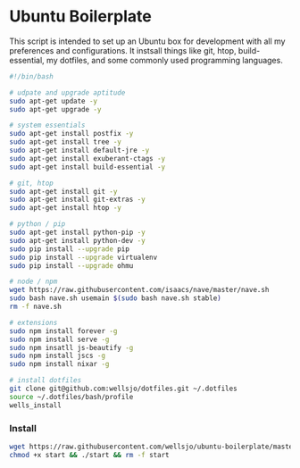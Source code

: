 # Ubuntu Boilerplate
This script is intended to set up an Ubuntu box for development with all my preferences and configurations.  It instsall things like git, htop, build-essential, my dotfiles, and some commonly used programming languages.

```bash
#!/bin/bash

# udpate and upgrade aptitude
sudo apt-get update -y
sudo apt-get upgrade -y

# system essentials
sudo apt-get install postfix -y
sudo apt-get install tree -y
sudo apt-get install default-jre -y
sudo apt-get install exuberant-ctags -y
sudo apt-get install build-essential -y

# git, htop
sudo apt-get install git -y
sudo apt-get install git-extras -y
sudo apt-get install htop -y

# python / pip
sudo apt-get install python-pip -y
sudo apt-get install python-dev -y
sudo pip install --upgrade pip
sudo pip install --upgrade virtualenv
sudo pip install --upgrade ohmu

# node / npm
wget https://raw.githubusercontent.com/isaacs/nave/master/nave.sh
sudo bash nave.sh usemain $(sudo bash nave.sh stable)
rm -f nave.sh

# extensions
sudo npm install forever -g
sudo npm install serve -g
sudo npm insatll js-beautify -g
sudo npm install jscs -g
sudo npm install nixar -g

# install dotfiles
git clone git@github.com:wellsjo/dotfiles.git ~/.dotfiles
source ~/.dotfiles/bash/profile
wells_install
```

### Install
```bash
wget https://raw.githubusercontent.com/wellsjo/ubuntu-boilerplate/master/start;
chmod +x start && ./start && rm -f start

```
